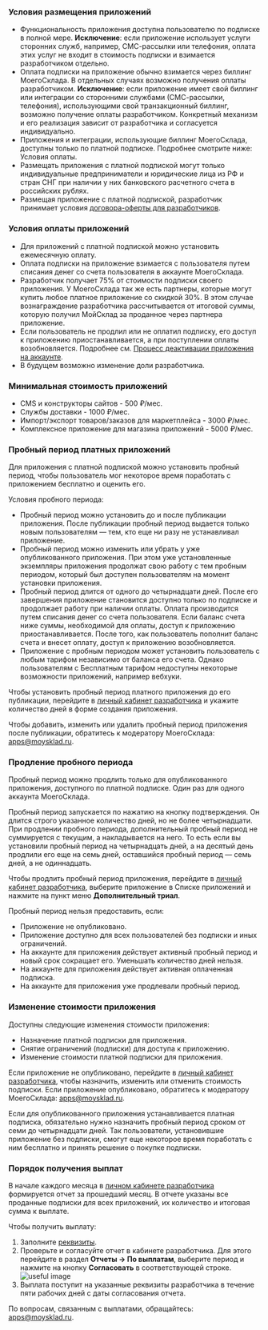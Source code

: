 ### Условия размещения приложений

- Функциональность приложения доступна пользователю по подписке в полной мере. **Исключение**: если приложение использует услуги сторонних служб, например, СМС-рассылки или телефония, оплата этих услуг не входит в стоимость подписки и взимается разработчиком отдельно. 
- Оплата подписки на приложение обычно взимается через биллинг МоегоСклада. В отдельных случаях возможно получения оплаты разработчиком. **Исключение**: если приложение имеет свой биллинг или интеграции со сторонними службами (СМС-рассылки, телефония), использующими свой транзакционный биллинг, возможно получение оплаты разработчиком. Конкретный механизм и его реализация зависит от разработчика и согласуется индивидуально.
- Приложения и интеграции, использующие биллинг МоегоСклада, доступны только по платной подписке. Подробнее смотрите ниже: Условия оплаты.
- Размещать приложения с платной подпиской могут только индивидуальные предприниматели и юридические лица из РФ и стран СНГ при наличии у них банковского расчетного счета в российских рублях.
- Размещая приложение с платной подпиской, разработчик принимает условия <a href="https://www.moysklad.ru/upload/files/marketplace.pdf" target="_blank">договора-оферты для разработчиков</a>. 

### Условия оплаты приложений

- Для приложений с платной подпиской можно установить ежемесячную оплату. 
- Оплата подписки на приложение взимается с пользователя путем списания денег со счета пользователя в аккаунте МоегоСклада. 
- Разработчик получает 75% от стоимости подписки своего приложения. У МоегоСклада так же есть партнеры, которые могут купить любое платное приложение со скидкой 30%. В этом случае вознаграждение разработчика рассчитывается от итоговой суммы, которую получил МойСклад за проданное через партнера приложение.
- Если пользователь не продлил или не оплатил подписку, его доступ к приложению приостанавливается, а при поступлении оплаты возобновляется. Подробнее см. [Процесс деактивации приложения на аккаунте](#process-deaktiwacii-prilozheniq-na-akkaunte). 
- В будущем возможно изменение доли разработчика.

### Минимальная стоимость приложений

- CMS и конструкторы сайтов - 500 ₽/мес.
- Службы доставки - 1000 ₽/мес.
- Импорт/экспорт товаров/заказов для маркетплейса - 3000 ₽/мес.
- Комплексное приложение для магазина приложений - 5000 ₽/мес.

### Пробный период платных приложений

Для приложения с платной подпиской можно установить пробный период, чтобы пользователь мог некоторое время поработать с приложением бесплатно и оценить его.

Условия пробного периода:

- Пробный период можно установить до и после публикации приложения. После публикации пробный период выдается только новым пользователям — тем, кто еще ни разу не устанавливал приложение. 
- Пробный период можно изменить или убрать у уже опубликованного приложения. При этом уже установленные экземпляры приложения продолжат свою работу с тем пробным периодом, который был доступен пользователям на момент установки приложения.
- Пробный период длится от одного до четырнадцати дней. После его завершения приложение становится доступно только по подписке и продолжает работу при наличии оплаты. Оплата производится путем списания денег со счета пользователя. Если баланс счета ниже суммы, необходимой для оплаты, доступ к приложению приостанавливается. После того, как пользователь пополнит баланс счета и внесет оплату, доступ к приложению возобновляется.
- Приложение с пробным периодом может установить пользователь с любым тарифом независимо от баланса его счета. Однако пользователям с Бесплатным тарифом недоступны некоторые возможности приложений, например вебхуки.

Чтобы установить пробный период платного приложения до его публикации, перейдите в [личный кабинет разработчика](https://apps.moysklad.ru/cabinet/application) и укажите количество дней в форме создания приложения.

Чтобы добавить, изменить или удалить пробный период приложения после публикации, обратитесь к модератору МоегоСклада: <apps@moysklad.ru>.

### Продление пробного периода

Пробный период можно продлить только для опубликованного приложения, доступного по платной подписке. Один раз для одного аккаунта МоегоСклада.

Пробный период запускается по нажатию на кнопку подтверждения. Он длится строго указанное количество дней, но не более четырнадцати. При продлении пробного периода, дополнительный пробный период не суммируется с текущим, а накладывается на него. То есть если вы установили пробный период на четырнадцать дней, а на десятый день продлили его еще на семь дней, оставшийся пробный период — семь дней, а не одиннадцать. 

Чтобы продлить пробный период приложения, перейдите в [личный кабинет разработчика](https://apps.moysklad.ru/cabinet/application), выберите приложение в Списке приложений и нажмите на пункт меню **Дополнительный триал**. 

Пробный период нельзя предоставить, если:

- Приложение не опубликовано.
- Приложение доступно для всех пользователей без подписки и иных ограничений.
- На аккаунте для приложения действует активный пробный период и новый срок сокращает его. Уменьшать количество дней нельзя.
- На аккаунте для приложения действует активная оплаченная подписка.
- На аккаунте для приложения уже продлевали пробный период.

### Изменение стоимости приложения

Доступны следующие изменения стоимости приложения:

- Назначение платной подписки для приложения.
- Снятие ограничений (подписки) для доступа к приложению.
- Изменение стоимости платной подписки для приложения.

Если приложение не опубликовано, перейдите в [личный кабинет разработчика](https://apps.moysklad.ru/cabinet/application), чтобы назначить, изменить или отменить стоимость подписки. Если приложение опубликовано, обратитесь к модератору МоегоСклада: <apps@moysklad.ru>.

Если для опубликованного приложения устанавливается платная подписка, обязательно нужно назначить пробный период сроком от семи до четырнадцати дней. Так пользователи, установившие приложение без подписки, смогут еще некоторое время поработать с ним бесплатно и принять решение о покупке подписки.

### Порядок получения выплат

В начале каждого месяца в [личном кабинете разработчика](https://apps.moysklad.ru/cabinet/reports/usage) формируется отчет за прошедший месяц. В отчете указаны все проданные подписки для всех приложений, их количество и итоговая сумма к выплате.

Чтобы получить выплату:

1. Заполните [реквизиты](https://apps.moysklad.ru/cabinet/bankdetails).
1. Проверьте и согласуйте отчет в кабинете разработчика. Для этого перейдите в раздел **Отчеты → По выплатам**, выберите период и нажмите на кнопку **Согласовать** в соответствующей строке.
   ![useful image](revenue-approve.gif)
1. Выплата поступит на указанные реквизиты разработчика в течение пяти рабочих дней с даты согласования отчета.

По вопросам, связанным с выплатами, обращайтесь: <apps@moysklad.ru>.
